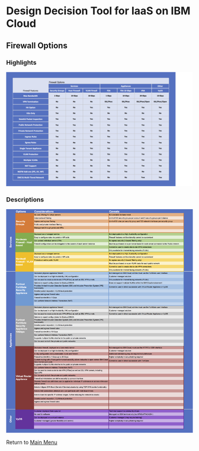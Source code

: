 # Design Decision Tool for IaaS on IBM Cloud

## Firewall Options

### Highlights
![Bullet Format](/images/express_tool_firewall.png)

### Descriptions
![Descriptive Format](/images/rainbow_tool_firewall.png)

Return to [Main Menu](README.md)
